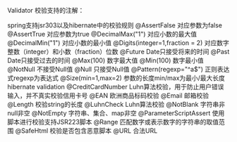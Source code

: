 

Validator  校验支持的注解：

spring支持jsr303以及hibernate中的校验规则
 @AssertFalse 对应参数为false
 @AssertTrue 对应参数为true
 @DecimalMax("1") 对应小数的最大值
 @DecimalMin("1") 对应小数的最小值
 @Digits(integer=1,fraction = 2) 对应数字整数（integer）和小数（fraction）位数
 @Future Date只接受将来的时间
 @Past Date只接受过去的时间
 @Max(100) 数字最大值
 @Min(100) 数字最小值
 @NotNull 不接受Null值
 @Null 只接受Null值
 @Pattern(regexp="^a$") 正则表达式regexp为表达式
 @Size(min=1,max=2) 参数的长度min/max为最小/最大长度
 hibernate validation
 @CreditCardNumber Luhn算法校验，用于防止用户错误输入，并不真实校验信用卡号
 @EAN 欧洲商品标码校验
 @Email 邮箱校验
 @Length 校验string的长度
 @LuhnCheck Luhn算法校验
 @NotBlank 字符串非null非空
 @NotEmpty 字符串、集合、map非空
 @ParameterScriptAssert 使用脚本进行校验支持JSR223脚本
 @Range 匹配数字或表示数字的字符串的取值范围
 @SafeHtml 校验是否包含恶意脚本
 @URL 合法URL